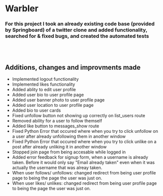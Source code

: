 # Warbler
### For this project I took an already existing code base (provided by Springboard) of a twitter clone and added functionality, searched for & fixed bugs, and created the automated tests
<br>
<br>

## Additions, changes and improvments made
- Implemented logout functionality
- Implemented likes functionality
- Added ablity to edit user profile
- Added user bio to user profile page
- Added user banner photo to user profile page
- Added user location to user profile page
- Added bio to user cards
- Fixed unfollow button not showing up correctly on list_users route
- Removed ability for a user to follow themself
- Added like button to messages_show route
- Fixed Python Error that occured where when you try to click unfollow on a user after already unfollowing them in another window
- Fixed Python Error that occured where when you try to click unlike on a post after already unliking it in another window
- Stopped join page from being accesable while logged in
- Added error feedback for signup form, when a username is already taken. Before it would only say "Email already taken" even when it was actually the username that was alreay taken.
- When user follows/ unfollows: changed redirect from being user profile page to being the page the user was just on.
- When user likes/ unlikes: changed redirect from being user profile page to being the page the user was just on.
